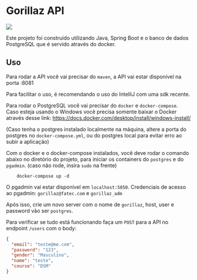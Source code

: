 # Gorillaz API

[![](https://skillicons.dev/icons?i=java,spring,postgresql,docker,docker-compose)](https://skillicons.dev)

Este projeto foi construído utilizando Java, Spring Boot e o banco de dados PostgreSQL que é servido através do docker.

## Uso

Para rodar a API você vai precisar do `maven`, a API vai estar disponível na porta :8081

Para facilitar o uso, é recomendando o uso do IntelliJ com uma sdk recente.

Para rodar o PostgreSQL você vai precisar do `docker` e `docker-compose`.
Caso esteja usando o Windows você precisa somente baixar o Docker através desse link: https://docs.docker.com/desktop/install/windows-install/

(Caso tenha o postgres instalado localmente na máquina, altere a porta do postgres no `docker-compose.yml`, ou do postgres local para evitar erro ao subir a aplicação)

Com o docker e o docker-compose instalados, você deve rodar o comando abaixo no diretório do projeto, para iniciar os containers do `postgres` e do `pgadmin`.
(caso não rode, insira `sudo` na frente)

```shell
    docker-compose up -d
```

O pgadmin vai estar disponível em `localhost:5050`.
Credenciais de acesso ao pgadmin: `gorillaz@fatec.com` e `gorillaz_adm`

Após isso, crie um novo server com o nome de `gorillaz`, host, user e password vão ser `postgres`.

Para verificar se tudo está funcionando faça um `POST` para a API no endpoint `/users` com o body:
```json
{
  "email": "teste@me.com",
  "password": "123",
  "gender": "Masculino",
  "name": "teste",
  "course": "DSM"
}
```
